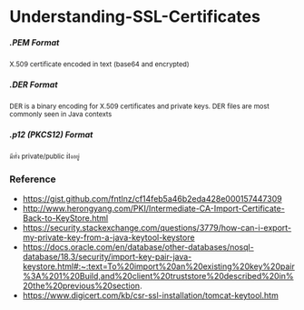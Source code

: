 # Understanding-SSL-Certificates

##### .PEM Format

<small>X.509 certificate encoded in text (base64 and encrypted)</small>

##### .DER Format

<small>DER is a binary encoding for X.509 certificates and private keys. DER files are most commonly seen in Java contexts</small>

##### .p12 (PKCS12) Format

<small>มีทั่ง private/public ฝั่งอยู่</small>

### Reference

- https://gist.github.com/fntlnz/cf14feb5a46b2eda428e000157447309
- http://www.herongyang.com/PKI/Intermediate-CA-Import-Certificate-Back-to-KeyStore.html
- https://security.stackexchange.com/questions/3779/how-can-i-export-my-private-key-from-a-java-keytool-keystore
- https://docs.oracle.com/en/database/other-databases/nosql-database/18.3/security/import-key-pair-java-keystore.html#:~:text=To%20import%20an%20existing%20key%20pair%3A%201%20Build,and%20client%20truststore%20described%20in%20the%20previous%20section.
- https://www.digicert.com/kb/csr-ssl-installation/tomcat-keytool.htm
